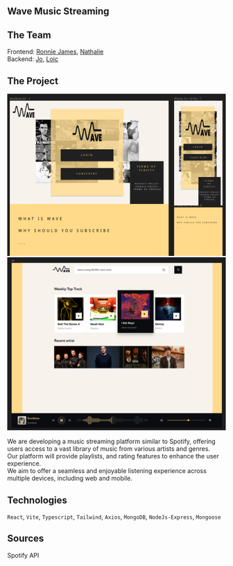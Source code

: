 ## Wave Music Streaming 

## The Team

Frontend: [Ronnie James](https://github.com/ronniejamestorres), [Nathalie](https://github.com/sanbimu) 
<br>
Backend: [Jo](https://github.com/buidlor), [Loic](https://github.com/LoicFrancotte)

## The Project

![](project1.png) 
<br>
![](project2.png) 


We are developing a music streaming platform similar to Spotify, offering users access to a vast library of music from various artists and genres.
<br>
Our platform will provide playlists, and rating features to enhance the user experience. 
<br>
We aim to offer a seamless and enjoyable listening experience across multiple devices, including web and mobile.

## Technologies

`React`, `Vite`, `Typescript`, `Tailwind`, `Axios`, `MongoDB`, `NodeJs-Express`, `Mongoose`

## Sources

Spotify API 

